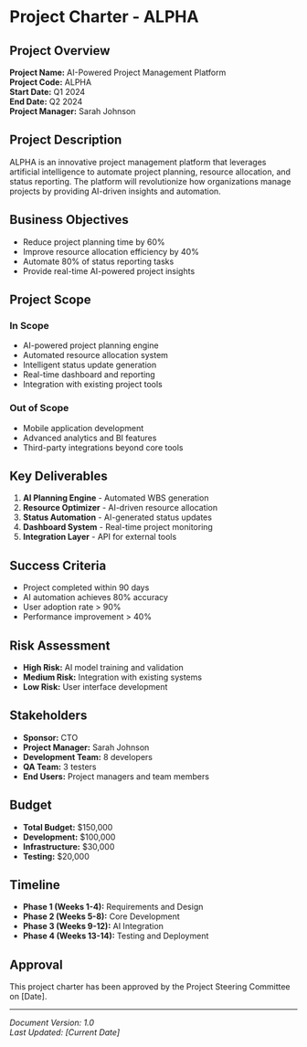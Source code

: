 # Project Charter - ALPHA

## Project Overview
**Project Name:** AI-Powered Project Management Platform  
**Project Code:** ALPHA  
**Start Date:** Q1 2024  
**End Date:** Q2 2024  
**Project Manager:** Sarah Johnson  

## Project Description
ALPHA is an innovative project management platform that leverages artificial intelligence to automate project planning, resource allocation, and status reporting. The platform will revolutionize how organizations manage projects by providing AI-driven insights and automation.

## Business Objectives
- Reduce project planning time by 60%
- Improve resource allocation efficiency by 40%
- Automate 80% of status reporting tasks
- Provide real-time AI-powered project insights

## Project Scope
### In Scope
- AI-powered project planning engine
- Automated resource allocation system
- Intelligent status update generation
- Real-time dashboard and reporting
- Integration with existing project tools

### Out of Scope
- Mobile application development
- Advanced analytics and BI features
- Third-party integrations beyond core tools

## Key Deliverables
1. **AI Planning Engine** - Automated WBS generation
2. **Resource Optimizer** - AI-driven resource allocation
3. **Status Automation** - AI-generated status updates
4. **Dashboard System** - Real-time project monitoring
5. **Integration Layer** - API for external tools

## Success Criteria
- Project completed within 90 days
- AI automation achieves 80% accuracy
- User adoption rate > 90%
- Performance improvement > 40%

## Risk Assessment
- **High Risk:** AI model training and validation
- **Medium Risk:** Integration with existing systems
- **Low Risk:** User interface development

## Stakeholders
- **Sponsor:** CTO
- **Project Manager:** Sarah Johnson
- **Development Team:** 8 developers
- **QA Team:** 3 testers
- **End Users:** Project managers and team members

## Budget
- **Total Budget:** $150,000
- **Development:** $100,000
- **Infrastructure:** $30,000
- **Testing:** $20,000

## Timeline
- **Phase 1 (Weeks 1-4):** Requirements and Design
- **Phase 2 (Weeks 5-8):** Core Development
- **Phase 3 (Weeks 9-12):** AI Integration
- **Phase 4 (Weeks 13-14):** Testing and Deployment

## Approval
This project charter has been approved by the Project Steering Committee on [Date].

---
*Document Version: 1.0*  
*Last Updated: [Current Date]*
